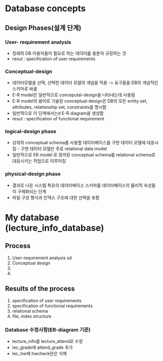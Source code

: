 # Database concepts

## Design Phases(설계 단계)

### User- requirement analysis 
* 장래의 DB 이용자들이 필요로 하는 데이터를 충분히 규정하는 것
* resut : specification of user requirements

### Conceptual-design
* 데이터모델을 선택, 선택한 데이터 모델의 개념을 적용 -> 요구들을 DB의 개념적인 스키마로 바꿈
* E-R model은 일반적으로 conceputal-design을 나타내는데 사용됨
* E-R model의 용어로 기술된 conceptual-design은 DB의 모든 entity set, attributes, relationship set, constraints를 명시함
* 일반적으로 이 단계에서는d E-R diagram을 생성함
* resut : specification of functional requirement 

### logical-design phase
* 상위의 conceptual schema를 사용할 데이터베이스를 구현 데이터 모델에 대응시킴 - 구현 데이터 모델은 주로 relational data model
* 일반적으로 ER model 로 정의된 conceptual schema를 relational schema로 대응시키는 작업으로 이루어짐

### physical-design phase
* 결과로 나온 시스템 특유의 데이터베이스 스키마를 데이터베이스의 물리적 속성들이 구체화되는 단계
* 파일 구성 형식과 인덱스 구조에 대한 선택을 포함


# My database (lecture_info_database)

## Process
1. User-requirement analysis sd
2. Conceptual design
3. 
4. 

## Results of the process
1. specification of user requirements
2. specification of functional requirements
3. relational schema
4. file, index structure



### Database 수정사항(ER-diagram 기준)
* lecture_info를 lecture_attend로 수정
* lec_grade에 attend_grade 추가
* lec_hw에 hwcheck란은 삭제
